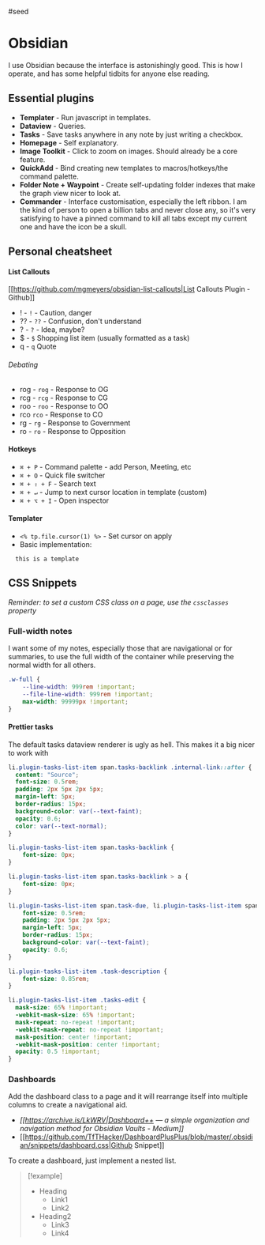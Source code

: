 #seed
# Obsidian

I use Obsidian because the interface is astonishingly good. This is how I operate, and has some helpful tidbits for anyone else reading.

## Essential plugins
- **Templater** - Run javascript in templates.
- **Dataview** - Queries.
- **Tasks** - Save tasks anywhere in any note by just writing a checkbox.
- **Homepage** - Self explanatory.
- **Image Toolkit** - Click to zoom on images. Should already be a core feature.
- **QuickAdd** - Bind creating new templates to macros/hotkeys/the command palette.
- **Folder Note + Waypoint** - Create self-updating folder indexes that make the graph view nicer to look at.
- **Commander** - Interface customisation, especially the left ribbon. I am the kind of person to open a billion tabs and never close any, so it's very satisfying to have a pinned command to kill all tabs except my current one and have the icon be a skull.

## Personal cheatsheet

#### List Callouts

[[https://github.com/mgmeyers/obsidian-list-callouts|List Callouts Plugin - Github]]
- !  - `!` - Caution, danger
- ?? - `??` - Confusion, don't understand
- ? - `?` - Idea, maybe?
- $ - `$` Shopping list item (usually formatted as a task)
- q - `q` Quote

###### Debating
- rog - `rog` - Response to OG
- rcg - `rcg` - Response to CG
- roo - `roo` - Response to OO
- rco `rco` - Response to CO
- rg - `rg` - Response to Government
- ro - `ro` - Response to Opposition

#### Hotkeys
- `⌘ + P` - Command palette - add Person, Meeting, etc
- `⌘ + O` - Quick file switcher
- `⌘ + ⇧ + F` - Search text
- `⌘ + ↵` - Jump to next cursor location in template (custom)
- `⌘ + ⌥ + I` - Open inspector

#### Templater
-  `<% tp.file.cursor(1) %>` - Set cursor on apply
- Basic implementation:
```
  this is a template
```

## CSS Snippets

*Reminder: to set a custom CSS class on a page, use the `cssclasses` property*

### Full-width notes
I want some of my notes, especially those that are navigational or for summaries, to use the full width of the container while preserving the normal width for all others. 

```css
.w-full {
    --line-width: 999rem !important;
    --file-line-width: 999rem !important;
    max-width: 99999px !important;
}
```

#### Prettier tasks
The default tasks dataview renderer is ugly as hell. This makes it a big nicer to work with

```css
li.plugin-tasks-list-item span.tasks-backlink .internal-link::after {
  content: "Source";
  font-size: 0.5rem;
  padding: 2px 5px 2px 5px;
  margin-left: 5px;
  border-radius: 15px;
  background-color: var(--text-faint);
  opacity: 0.6;
  color: var(--text-normal);
}

li.plugin-tasks-list-item span.tasks-backlink {
    font-size: 0px;
}

li.plugin-tasks-list-item span.tasks-backlink > a {
    font-size: 0px;
}

li.plugin-tasks-list-item span.task-due, li.plugin-tasks-list-item span.task-done  {
    font-size: 0.5rem;
    padding: 2px 5px 2px 5px;
    margin-left: 5px;
    border-radius: 15px;
    background-color: var(--text-faint);
    opacity: 0.6;
}

li.plugin-tasks-list-item .task-description {
    font-size: 0.85rem;
}

li.plugin-tasks-list-item .tasks-edit {
  mask-size: 65% !important;
  -webkit-mask-size: 65% !important;
  mask-repeat: no-repeat !important;
  -webkit-mask-repeat: no-repeat !important;
  mask-position: center !important;
  -webkit-mask-position: center !important;
  opacity: 0.5 !important;
}
```

### Dashboards
Add the dashboard class to a page and it will rearrange itself into multiple columns to create a navigational aid.

- *[[https://archive.is/LkWRV|Dashboard++ — a simple organization and navigation method for Obsidian Vaults - Medium]]*
- [[https://github.com/TfTHacker/DashboardPlusPlus/blob/master/.obsidian/snippets/dashboard.css|Github Snippet]]

To create a dashboard, just implement a nested list.

> [!example]
> - Heading
>   - Link1
>   - Link2
> - Heading2
>   - Link3
>   - Link4